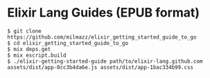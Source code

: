 # Elixir Lang Guides (EPUB format)

```console
$ git clone https://github.com/milmazz/elixir_getting_started_guide_to_go
$ cd elixir_getting_started_guide_to_go
$ mix deps.get
$ mix escript.build
$ ./elixir-getting-started-guide path/to/elixir-lang.github.com assets/dist/app-0cc3b4da6e.js assets/dist/app-1bac334b99.css
```
